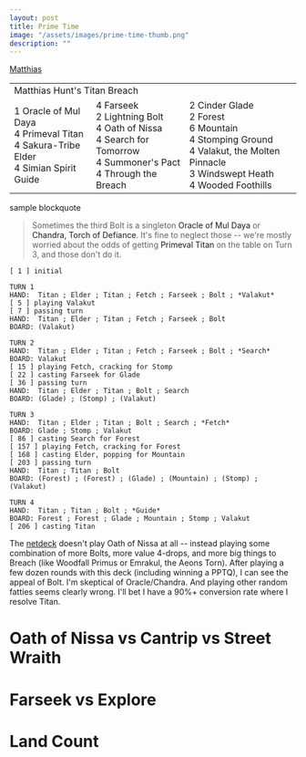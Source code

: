```yaml
---
layout: post
title: Prime Time
image: "/assets/images/prime-time-thumb.png"
description: ""
---
```


[Matthias](https://magic.wizards.com/en/articles/archive/event-coverage/rookie-year-matthias-hunt-2011-11-19)

<table class="cardlist">
    <tr>
        <td colspan="3" class="deckname">Matthias Hunt's Titan Breach</td>
    </tr>
    <tr>
        <td>
            1 <a class="card">Oracle of Mul Daya</a><br>
            4 <a class="card">Primeval Titan</a><br>
            4 <a class="card">Sakura-Tribe Elder</a><br>
            4 <a class="card">Simian Spirit Guide</a><br>
        </td>
        <td>
            4 <a class="card">Farseek</a><br>
            2 <a class="card">Lightning Bolt</a><br>
            4 <a class="card">Oath of Nissa</a><br>
            4 <a class="card">Search for Tomorrow</a><br>
            4 <a class="card">Summoner's Pact</a><br>
            4 <a class="card">Through the Breach</a><br>
        </td>
        <td>
            2 <a class="card">Cinder Glade</a><br>
            2 <a class="card">Forest</a><br>
            6 <a class="card">Mountain</a><br>
            4 <a class="card">Stomping Ground</a><br>
            4 <a class="card">Valakut, the Molten Pinnacle</a><br>
            3 <a class="card">Windswept Heath</a><br>
            4 <a class="card">Wooded Foothills</a><br>
        </td>
    </tr>
</table>

sample blockquote

> Sometimes the third Bolt is a singleton <a class="card">Oracle of Mul Daya</a> or <a class="card">Chandra, Torch of Defiance</a>. It's fine to neglect those -- we're mostly worried about the odds of getting <a class="card">Primeval Titan</a> on the table on Turn 3, and those don't do it.

```
[ 1 ] initial

TURN 1
HAND:  Titan ; Elder ; Titan ; Fetch ; Farseek ; Bolt ; *Valakut*
[ 5 ] playing Valakut
[ 7 ] passing turn
HAND:  Titan ; Elder ; Titan ; Fetch ; Farseek ; Bolt
BOARD: (Valakut)

TURN 2
HAND:  Titan ; Elder ; Titan ; Fetch ; Farseek ; Bolt ; *Search*
BOARD: Valakut
[ 15 ] playing Fetch, cracking for Stomp
[ 22 ] casting Farseek for Glade
[ 36 ] passing turn
HAND:  Titan ; Elder ; Titan ; Bolt ; Search
BOARD: (Glade) ; (Stomp) ; (Valakut)

TURN 3
HAND:  Titan ; Elder ; Titan ; Bolt ; Search ; *Fetch*
BOARD: Glade ; Stomp ; Valakut
[ 86 ] casting Search for Forest
[ 157 ] playing Fetch, cracking for Forest
[ 168 ] casting Elder, popping for Mountain
[ 203 ] passing turn
HAND:  Titan ; Titan ; Bolt
BOARD: (Forest) ; (Forest) ; (Glade) ; (Mountain) ; (Stomp) ; (Valakut)

TURN 4
HAND:  Titan ; Titan ; Bolt ; *Guide*
BOARD: Forest ; Forest ; Glade ; Mountain ; Stomp ; Valakut
[ 206 ] casting Titan
```





The [netdeck](https://www.mtggoldfish.com/archetype/modern-titanshift-40829#paper) doesn't play <a class="card">Oath of Nissa</a> at all -- instead playing some combination of more Bolts, more value 4-drops, and more big things to Breach (like <a class="card">Woodfall Primus</a> or <a class="card">Emrakul, the Aeons Torn</a>). After playing a few dozen rounds with this deck (including winning a PPTQ), I can see the appeal of Bolt. I'm skeptical of Oracle/Chandra. And playing other random fatties seems clearly wrong. I'll bet I have a 90%+ conversion rate where I resolve Titan.

# Oath of Nissa vs Cantrip vs Street Wraith


# Farseek vs Explore


# Land Count

